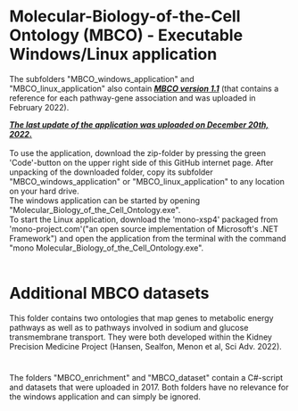 # Molecular-Biology-of-the-Cell Ontology (MBCO) - Executable Windows/Linux application
The subfolders "MBCO_windows_application" and "MBCO_linux_application" also contain <b><i><u>MBCO version 1.1</u></i></b> (that contains a reference for each pathway-gene association and was uploaded in February 2022).<br>

<b><i><u>The last update of the application was uploaded on December 20th, 2022.</u></i></b><br>
<br>
To use the application, download the zip-folder by pressing the green 'Code'-button on the upper right side of this GitHub internet page. After unpacking of the downloaded folder, copy its subfolder "MBCO_windows_application" or "MBCO_linux_application" to any location on your hard drive.<br>
The windows application can be started by opening "Molecular_Biology_of_the_Cell_Ontology.exe".<br>
To start the Linux application, download the 'mono-xsp4' packaged from 'mono-project.com'("an open source implementation of Microsoft's .NET Framework") and open the application from the terminal with the command "mono Molecular_Biology_of_the_Cell_Ontology.exe".<br>
<br>
# Additional MBCO datasets
This folder contains two ontologies that map genes to metabolic energy pathways as well as to pathways involved in sodium and glucose transmembrane transport. They were both developed within the Kidney Precision Medicine Project (Hansen, Sealfon, Menon et al, Sci Adv. 2022).

#
The folders "MBCO_enrichment" and "MBCO_dataset" contain a C#-script and datasets that were uploaded in 2017. Both folders have no relevance for the windows application and can simply be ignored.
